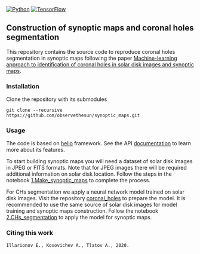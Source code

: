 [![Python](https://img.shields.io/badge/python-3-blue.svg)](https://python.org)
[![TensorFlow](https://img.shields.io/badge/TensorFlow-1.4-orange.svg)](https://tensorflow.org)

## Construction of synoptic maps and coronal holes segmentation

This repository contains the source code to reproduce coronal holes segmentation in synoptic maps following the paper [Machine-learning approach to identification of coronal holes in solar disk images and synoptic maps]().

### Installation

Clone the repository with its submodules
```
git clone --recursive https://github.com/observethesun/synoptic_maps.git
``` 

### Usage

The code is based on [helio](https://github.com/observethesun/helio) framework. See the API [documentation](http://observethesun.github.io/helio/) to learn more about its features.

To start building synoptic maps you will need a dataset of solar disk images in JPEG or FITS formats.
Note that for JPEG images there will be required additional information on solar disk location.
Follow the steps in the notebook [1.Make_synoptic_maps](./notebooks/1.Make_synoptic_maps.ipynb) 
to complete the process.

For CHs segmentation we apply a neural network model trained on solar disk images. Visit the repository
[coronal_holes](https://github.com/observethesun/coronal_holes) to prepare the model.
It is recommended to use the same source of solar disk images for model training and synoptic maps
construction. Follow the notebook [2.CHs_segmentation](./notebooks/2.CHs_segmentation.ipynb) 
to apply the model for synoptic maps.


### Citing this work

```
Illarionov E., Kosovichev А., Tlatov A., 2020.
```